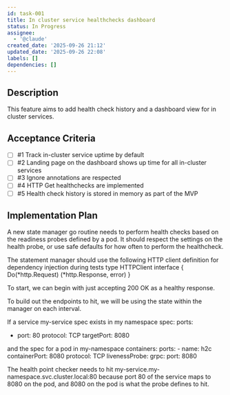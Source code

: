 ```yaml
---
id: task-001
title: In cluster service healthchecks dashboard
status: In Progress
assignee:
  - '@claude'
created_date: '2025-09-26 21:12'
updated_date: '2025-09-26 22:08'
labels: []
dependencies: []
---
```


## Description

<!-- SECTION:DESCRIPTION:BEGIN -->
This feature aims to add health check history and a dashboard view for in cluster services.
<!-- SECTION:DESCRIPTION:END -->

## Acceptance Criteria
<!-- AC:BEGIN -->
- [ ] #1 Track in-cluster service uptime by default
- [ ] #2 Landing page on the dashboard shows up time for all in-cluster services
- [ ] #3 Ignore annotations are respected
- [ ] #4 HTTP Get healthchecks are implemented
- [ ] #5 Health check history is stored in memory as part of the MVP
<!-- AC:END -->

## Implementation Plan

<!-- SECTION:PLAN:BEGIN -->
A new state manager go routine needs to perform health checks based on the readiness probes defined by a pod. It should respect the settings on the health probe, or use safe defaults for how often to perform the healthcheck.

The statement manager should use the following HTTP client definition for dependency injection during tests
type HTTPClient interface {
	Do(*http.Request) (*http.Response, error)
}

To start, we can begin with just accepting 200 OK as a healthy response.

To build out the endpoints to hit, we will be using the state within the manager on each interval.

If a service my-service spec exists in my namespace
spec:
  ports:
  - port: 80
    protocol: TCP
    targetPort: 8080

and the spec for a pod in my-namespace
containers:
    ports:
      - name: h2c
        containerPort: 8080
        protocol: TCP
    livenessProbe:
      grpc:
        port: 8080

The health point checker needs to hit my-service.my-namespace.svc.cluster.local:80 because port 80 of the service maps to 8080 on the pod, and 8080 on the pod is what the probe defines to hit.
<!-- SECTION:PLAN:END -->
